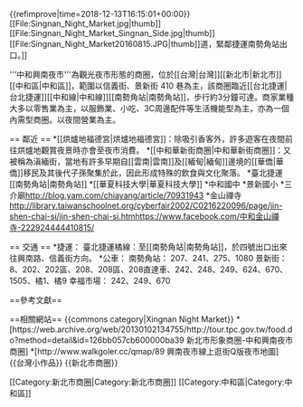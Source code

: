 {{refimprove|time=2018-12-13T16:15:01+00:00}}
[[File:Singnan_Night_Market.jpg|thumb]]
[[File:Singnan_Night_Market_Singnan_Side.jpg|thumb]]
[[File:Singnan_Night_Market20160815.JPG|thumb]]道，緊鄰捷運南勢角站出口。]]

'''中和興南夜市'''為觀光夜市形態的商圈，位於[[台灣|台灣]][[新北市|新北市]][[中和區|中和區]]，範圍以信義街、景新街 410 巷為主，該商圈臨近[[台北捷運|台北捷運]][[中和線|中和線]][[南勢角站|南勢角站]]，步行約3分鐘可達。商家業種大多以零售業為主，以服飾業、小吃、3C周邊配件等生活機能型為主，亦為一個內需型商圈。以夜間營業為主。

== 鄰近 ==
*[[烘爐地福德宮|烘爐地福德宮]]：除吸引香客外，許多遊客在夜間前往烘爐地觀賞夜景時亦會至夜市消費。
*[[中和華新街商圈|中和華新街商圈]]：又被稱為滇緬街，當地有許多早期自[[雲南|雲南]]及[[緬甸|緬甸]]邊境的[[華僑|華僑]]移民及其後代子孫聚集於此，因此形成特殊的飲食與文化聚落。
*臺北捷運[[南勢角站|南勢角站]]
*[[華夏科技大學|華夏科技大學]]
*中和國中
*景新國小
*三介廟<ref>http://blog.yam.com/chiayang/article/70931943</ref>
*金山禪寺<ref>http://library.taiwanschoolnet.org/cyberfair2002/C0216220096/page/jin-shen-chai-si/jin-shen-chai-si.htm</ref><ref>https://www.facebook.com/中和金山禪寺-222924444410815/</ref>

== 交通 ==
*捷運：
臺北捷運橘線：至[[南勢角站|南勢角站]]，於四號出口出來往興南路、信義街方向。
*公車：
南勢角站： 207、241、275、1080
景新街： 8、202、202區、208、208區、208直達車、242、248、249、624、670、1505、橘1、橘9
幸福市場： 242、249、670

==參考文獻==
<div class="references-small">
<references></references>
</div>
==相關網站==
{{commons category|Xingnan Night Market}}
*[https://web.archive.org/web/20130102134755/http://tour.tpc.gov.tw/food.do?method=detail&id=126bb057cb600000ba39 新北市形象商圈-中和興南夜市商圈]
*[http://www.walkgoler.cc/qmap/89 興南夜市線上逛街Q版夜市地圖]
{{台灣小作品}}
{{新北市商圈}}

[[Category:新北市商圈|Category:新北市商圈]]
[[Category:中和區|Category:中和區]]